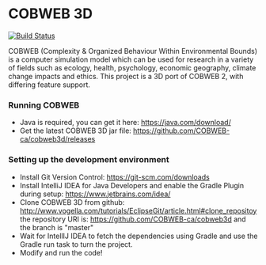 # COBWEB 3D
[![Build Status](https://travis-ci.com/Walden-Shen/cobweb3d.svg?branch=master)](https://travis-ci.com/Walden-Shen/cobweb3d)

COBWEB (Complexity & Organized Behaviour Within Environmental Bounds) is a computer simulation model which can be used for research in a variety of fields such as ecology, health, psychology, economic geography, climate change impacts and ethics.
This project is a 3D port of COBWEB 2, with differing feature support.

### Running COBWEB
* Java is required, you can get it here: https://java.com/download/
* Get the latest COBWEB 3D jar file: https://github.com/COBWEB-ca/cobweb3d/releases

### Setting up the development environment
* Install Git Version Control: https://git-scm.com/downloads
* Install IntelliJ IDEA for Java Developers and enable the Gradle Plugin during setup: https://www.jetbrains.com/idea/
* Clone COBWEB 3D from github: http://www.vogella.com/tutorials/EclipseGit/article.html#clone_repositoy the repository URI is: https://github.com/COBWEB-ca/cobweb3d and the branch is "master"
* Wait for IntellIJ IDEA to fetch the dependencies using Gradle and use the Gradle run task to turn the project.
* Modify and run the code!
